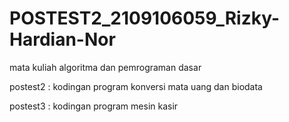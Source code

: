 # POSTEST2_2109106059_Rizky-Hardian-Nor
mata kuliah algoritma dan pemrograman dasar

postest2 : kodingan program konversi mata uang dan biodata

postest3 : kodingan program mesin kasir
